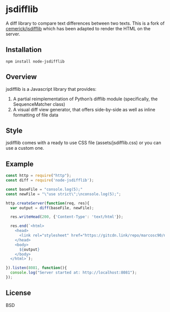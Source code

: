 # jsdifflib

A diff library to compare text differences between two texts. This is a fork of [cemerick/jsdifflib](https://github.com/cemerick/jsdifflib) which has been adapted to render the HTML on the server.

## Installation

    npm install node-jsdifflib

## Overview

jsdifflib is a Javascript library that provides:

1. A partial reimplementation of Python’s difflib module (specifically, the SequenceMatcher class)
2. A visual diff view generator, that offers side-by-side as well as inline formatting of file data

## Style

jsdifflib comes with a ready to use CSS file (assets/jsdifflib.css) or you can use a custom one.

## Example

```js
const http = require("http");
const diff = require('node-jsdifflib');

const baseFile = "console.log(5);"
const newFile = "\"use strict\";\nconsole.log(5);";

http.createServer(function(req, res){ 
  var output = diff(baseFile, newFile);

  res.writeHead(200, {'Content-Type': 'text/html'});

  res.end(`<html>
    <head>
      <link rel="stylesheet" href="https://gitcdn.link/repo/marcosc90/node-jsdifflib/master/assets/diffview.css" />
    </head>
    <body>
      ${output}
    </body>
  </html>`);

}).listen(8081, function(){
  console.log("Server started at: http://localhost:8081");
});
```

## License

  BSD